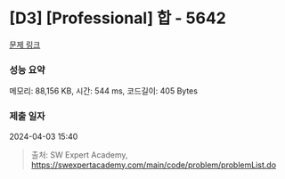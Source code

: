 # [D3] [Professional] 합 - 5642 

[문제 링크](https://swexpertacademy.com/main/code/problem/problemDetail.do?contestProbId=AWXQm2SqdxkDFAUo) 

### 성능 요약

메모리: 88,156 KB, 시간: 544 ms, 코드길이: 405 Bytes

### 제출 일자

2024-04-03 15:40



> 출처: SW Expert Academy, https://swexpertacademy.com/main/code/problem/problemList.do